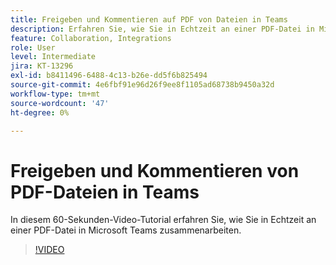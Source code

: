 ```yaml
---
title: Freigeben und Kommentieren auf PDF von Dateien in Teams
description: Erfahren Sie, wie Sie in Echtzeit an einer PDF-Datei in Microsoft Teams arbeiten
feature: Collaboration, Integrations
role: User
level: Intermediate
jira: KT-13296
exl-id: b8411496-6488-4c13-b26e-dd5f6b825494
source-git-commit: 4e6fbf91e96d26f9ee8f1105ad68738b9450a32d
workflow-type: tm+mt
source-wordcount: '47'
ht-degree: 0%

---
```


# Freigeben und Kommentieren von PDF-Dateien in Teams

In diesem 60-Sekunden-Video-Tutorial erfahren Sie, wie Sie in Echtzeit an einer PDF-Datei in Microsoft Teams zusammenarbeiten.

>[!VIDEO](https://video.tv.adobe.com/v/343048?quality=12&learn=on&hidetitle=true)

